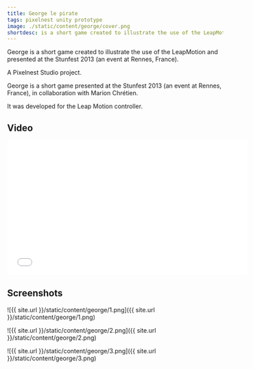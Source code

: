 ```yaml
---
title: George le pirate
tags: pixelnest unity prototype
image: ./static/content/george/cover.png
shortdesc: is a short game created to illustrate the use of the LeapMotion and presented at the Stunfest 2013 (an event at Rennes, France)
---
```


George is a short game created to illustrate the use of the LeapMotion and presented at the Stunfest 2013 (an event at Rennes, France).

A Pixelnest Studio project.

George is a short game presented at the Stunfest 2013 (an event at Rennes, France), in collaboration with Marion Chrétien.

It was developed for the Leap Motion controller.

## Video

<iframe width="560" height="315" src="//www.youtube.com/embed/RYJZvZfvyZY" frameborder="0" allowfullscreen></iframe>

## Screenshots

![{{ site.url }}/static/content/george/1.png]({{ site.url }}/static/content/george/1.png)

![{{ site.url }}/static/content/george/2.png]({{ site.url }}/static/content/george/2.png)

![{{ site.url }}/static/content/george/3.png]({{ site.url }}/static/content/george/3.png)
